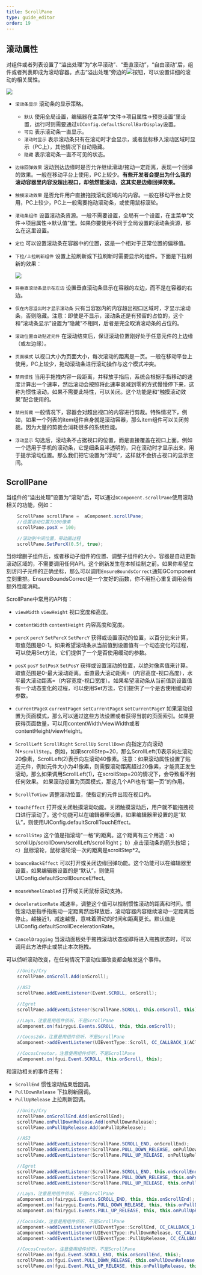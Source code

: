 ```yaml
---
title: ScrollPane
type: guide_editor
order: 19
---
```


## 滚动属性

对组件或者列表设置了“溢出处理”为“水平滚动”、“垂直滚动”，“自由滚动”后，组件或者列表即成为滚动容器。点击“溢出处理”旁边的![](../../images/QQ20191211-161858.png)按钮，可以设置详细的滚动的相关属性。

![](../../images/QQ20191211-182032.png)

- `滚动条显示` 滚动条的显示策略。
  - `默认` 使用全局设置，编辑器在主菜单“文件->项目属性->预览设置”里设置，运行时则需要通过`UIConfig.defaultScrollBarDisplay`设置。
  - `可见` 表示滚动条一直显示。
  - `滚动时显示` 表示滚动条只有在滚动时才会显示，或者鼠标移入滚动区域时显示（PC上），其他情况下自动隐藏。
  - `隐藏` 表示滚动条一直不可见的状态。

- `边缘回弹效果` 滚动到达边缘时是否允许继续滑动/拖动一定距离，表现一个回弹的效果。一般在移动平台上使用，PC上较少。**有些开发者会提出为什么我的滚动容器里内容没超出视口，却依然能滚动，这其实是边缘回弹效果。**

- `触摸滚动效果` 是否允许用户直接拖拽滚动区域内的内容。一般在移动平台上使用，PC上较少，PC上一般需要拖动滚动条，或使用鼠标滚轮。

- `滚动条组件` 设置滚动条资源。一般不需要设置，全局有一个设置，在主菜单“文件->项目属性->默认值”里。如果你要使用不同于全局设置的滚动条资源，那么在这里设置。

- `定位` 可以设置滚动条在容器中的位置，这是一个相对于正常位置的偏移值。

- `下拉/上拉刷新组件` 设置上拉刷新或下拉刷新时需要显示的组件。下面是下拉刷新的效果：

  ![](../../images/gaollg12.gif)

- `将垂直滚动条显示在左边` 设置垂直滚动条显示在容器的左边，而不是在容器的右边。

- `仅在内容溢出时才显示滚动条` 只有当容器内的内容超出视口区域时，才显示滚动条，否则隐藏。注意：即使是不显示，滚动条还是有预留的占位的，这个和“滚动条显示”设置为“隐藏”不相同，后者是完全取消滚动条的占位的。

- `滚动位置自动贴近元件` 在滚动结束后，保证滚动位置刚好处于任意元件的上边缘（或左边缘）。

- `页面模式` 以视口大小为页面大小，每次滚动的距离是一页。一般在移动平台上使用，PC上较少，拖动滚动条进行滚动操作与这个模式冲突。

- `禁用惯性` 当用手拖拽内容一段距离，并释放手指后，系统会根据手指移动的速度计算出一个速率，然后滚动会按照将此速率衰减到零的方式慢慢停下来，这称为惯性滚动。如果不需要此特性，可以关闭。这个功能是和“触摸滚动效果”配合使用的。

- `禁用剪裁` 一般情况下，容器会对超出视口的内容进行剪裁。特殊情况下，例如，如果一个列表的item组件自身就是滚动容器，那么item组件可以关闭剪裁。因为大量的剪裁会消耗很多的系统性能。

- `浮动显示` 勾选后，滚动条不占据视口的位置，而是直接覆盖在视口上面。例如一个适用于手机的滚动条，它是细条且半透明的，只在滚动时才显示出来，用于提示滚动位置。那么我们把它设置为“浮动”，这样就不会挤占视口的显示空间。

## ScrollPane

当组件的“溢出处理”设置为“滚动”后，可以通过`GComponent.scrollPane`使用滚动相关的功能，例如：

```csharp
    ScrollPane scrollPane =  aComponent.scrollPane;
    //设置滚动位置为100像素
    scrollPane.posX = 100;

    //滚动到中间位置，带动画过程
    scrollPane.SetPercX(0.5f, true);
```

当你增删子组件后，或者移动子组件的位置、调整子组件的大小，容器是自动更新滚动区域的，不需要调用任何API。这个刷新发生在本帧绘制之前。如果你希望立刻访问子元件的正确坐标，那么可以调用`EnsureBoundsCorrect`通知GComponent立刻重排。EnsureBoundsCorrect是一个友好的函数，你不用担心重复调用会有额外性能消耗。

ScrollPane中常用的API有：

- `viewWidth` `viewHeight` 视口宽度和高度。

- `contentWidth` `contentHeight` 内容高度和宽度。

- `percX` `percY` `SetPercX` `SetPercY` 获得或设置滚动的位置，以百分比来计算，取值范围是0-1。如果希望滚动条从当前值到设置值有一个动态变化的过程，可以使用Set方法，它们提供了一个是否使用缓动的参数。

- `posX` `posY` `SetPosX` `SetPosY` 获得或设置滚动的位置，以绝对像素值来计算。取值范围是0-最大滚动距离。垂直最大滚动距离=（内容高度-视口高度），水平最大滚动距离=（内容宽度-视口宽度）。如果希望滚动条从当前值到设置值有一个动态变化的过程，可以使用Set方法，它们提供了一个是否使用缓动的参数。

- `currentPageX` `currentPageY` `setCurrentPageX` `setCurrentPageY` 如果滚动设置为页面模式，那么可以通过这些方法设置或者获得当前的页面索引。如果要获得页面数量，可以用contentWidth/viewWidth或者contentHeight/viewHeight。

- `ScrollLeft` `ScrollRight` `ScrollUp` `ScrollDown` 向指定方向滚动N*`scrollStep`。例如，如果scrollStep=20，那么ScrollLeft(1)表示向左滚动20像素，ScrollLeft(2)表示向左滚动40像素。注意：如果滚动属性设置了贴近元件，例如元件大小为41像素，则需要滚动距离超过20像素，才能真正发生滚动，那么如果调用ScrollLeft(1)，在scrollStep=20的情况下，会导致看不到任何效果。
  如果滚动设置为页面模式，那这几个API也有“翻一页”的作用。

- `ScrollToView` 调整滚动位置，使指定的元件出现在视口内。

- `touchEffect` 打开或关闭触摸滚动功能。关闭触摸滚动后，用户就不能拖拽视口进行滚动了。这个功能可以在编辑器里设置，如果编辑器里设置的是“默认”，则使用UIConfig.defaultScrollTouchEffect。

- `scrollStep` 这个值是指滚动“一格”的距离。这个距离有三个用途：a）scrollUp/scrollDown/scrollLeft/scrollRight； b）点击滚动条的箭头按钮； c）鼠标滚轮，鼠标滚轮滚一次的距离是scrollStep*2。

- `bounceBackEffect` 可以打开或关闭边缘回弹功能。这个功能可以在编辑器里设置，如果编辑器设置的是“默认”，则使用UIConfig.defaultScrollBounceEffect。

- `mouseWheelEnabled` 打开或关闭鼠标滚动支持。

- `decelerationRate` 减速率，调整这个值可以控制惯性滚动的距离和时间。惯性滚动是指手指拖动一定距离然后释放后，滚动容器内容继续滚动一定距离后停止。越接近1，减速越慢，意味着滑动的时间和距离更长。默认值是UIConfig.defaultScrollDecelerationRate。

- `CancelDragging` 当滚动面板处于拖拽滚动状态或即将进入拖拽状态时，可以调用此方法停止或禁止本次拖拽。

可以侦听滚动改变，在任何情况下滚动位置改变都会触发这个事件。

```csharp
    //Unity/Cry
    scrollPane.onScroll.Add(onScroll);

    //AS3
    scrollPane.addEventListener(Event.SCROLL, onScroll);

    //Egret
    scrollPane.addEventListener(ScrollPane.SCROLL, this.onScroll, this);

    //Laya，注意是用组件侦听，不是ScrollPane
    aComponent.on(fairygui.Events.SCROLL, this, this.onScroll);

    //Cocos2dx，注意是用组件侦听，不是ScrollPane
    aComponent->addEventListener(UIEventType::Scroll, CC_CALLBACK_1(AClass::onScroll, this));

    //CocosCreator，注意使用组件侦听，不是ScrollPane
    aComponent.on(fgui.Event.SCROLL, this.onScroll, this);
```

和滚动相关的事件还有：

- `ScrollEnd` 惯性滚动结束后回调。
- `PullDownRelease` 下拉刷新回调。
- `PullUpRelease` 上拉刷新回调。

```csharp
    //Unity/Cry
    scrollPane.onScrollEnd.Add(onScrollEnd);
    scrollPane.onPullDownRelease.Add(onPullDownRelease);
    scrollPane.onPullUpRelease.Add(onPullUpRelease);

    //AS3
    scrollPane.addEventListener(ScrollPane.SCROLL_END, onScrollEnd);
    scrollPane.addEventListener(ScrollPane.PULL_DOWN_RELEASE, onPullDownRelease);
    scrollPane.addEventListener(ScrollPane.PULL_UP_RELEASE, onPullUpRelease);

    //Egret
    scrollPane.addEventListener(ScrollPane.SCROLL_END, this.onScrollEnd, this);
    scrollPane.addEventListener(ScrollPane.PULL_DOWN_RELEASE, this.onPullDownRelease, this);
    scrollPane.addEventListener(ScrollPane.PULL_UP_RELEASE, this.onPullUpRelease, this);

    //Laya，注意是用组件侦听，不是ScrollPane
    aComponent.on(fairygui.Events.SCROLL_END, this, this.onScrollEnd);
    aComponent.on(fairygui.Events.PULL_DOWN_RELEASE, this, this.onPullDownRelease);
    aComponent.on(fairygui.Events.PULL_UP_RELEASE, this, this.onPullUpRelease);

    //Cocos2dx，注意是用组件侦听，不是ScrollPane
    aComponent->addEventListener(UIEventType::ScrollEnd, CC_CALLBACK_1(AClass::onScrollEnd, this));
    aComponent->addEventListener(UIEventType::PullDownRelease, CC_CALLBACK_1(AClass::onPullDownRelease, this));
    aComponent->addEventListener(UIEventType::PullUpRelease, CC_CALLBACK_1(AClass::onPullUpRelease, this));

    //CocosCreator，注意使用组件侦听，不是ScrollPane
    scrollPane.on(fgui.Event.SCROLL_END, this.onScrollEnd, this);
    scrollPane.on(fgui.Event.PULL_DOWN_RELEASE, this.onPullDownRelease, this);
    scrollPane.on(fgui.Event.PULL_UP_RELEASE, this.onPullUpRelease, this);
```